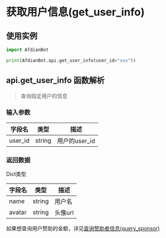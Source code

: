 # 获取用户信息(get_user_info)
## 使用实例
```python
import AfdianBot

print(AfdianBot.api.get_user_info(user_id="xxx"))
```

## api.get_user_info 函数解析

> 查询指定用户的信息

### 输入参数
| 字段名     | 类型     | 描述         |
|---------|--------|------------|
| user_id | string | 用户的user_id |

### 返回数据
Dict类型

| 字段名    | 类型     | 描述    |
|--------|--------|-------|
| name   | string | 用户名   |
| avatar | string | 头像url |

如果想查询用户赞助的金额，详见[查询赞助者信息(query_sponsor)](/docs/funcs/api/查询赞助者信息.md)